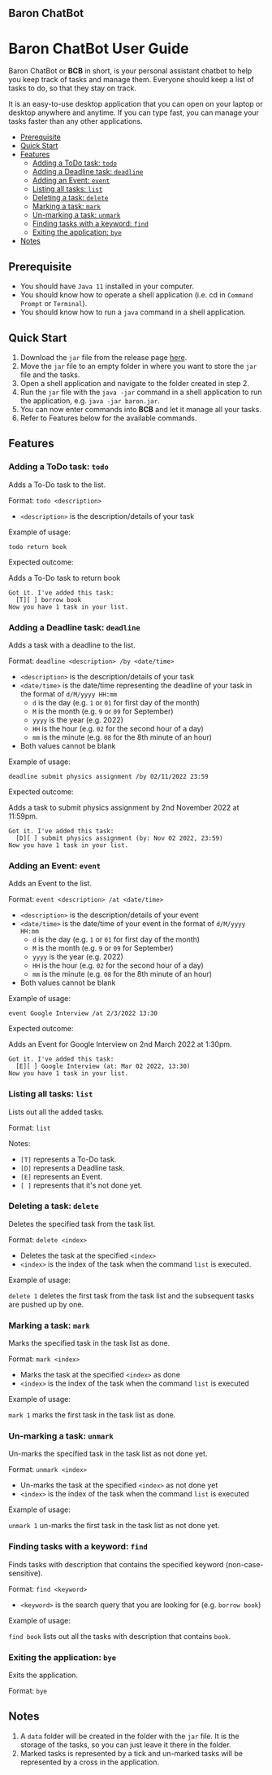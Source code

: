 Baron ChatBot
--------------------------------------------

# Baron ChatBot User Guide

Baron ChatBot or **BCB** in short, is your personal assistant chatbot to help you keep track of tasks and manage them. Everyone should keep a list of tasks to do, so that they stay on track.

It is an easy-to-use desktop application that you can open on your laptop or desktop anywhere and anytime. If you can type fast, you can manage your tasks faster than any other applications.

- [Prerequisite](#prerequisite)
- [Quick Start](#quick-start)
- [Features](#features)
  * [Adding a ToDo task: `todo`](#adding-a-todo-task-todo)
  * [Adding a Deadline task: `deadline`](#adding-a-deadline-task-deadline)
  * [Adding an Event: `event`](#adding-an-event-event)
  * [Listing all tasks: `list`](#listing-all-tasks-list)
  * [Deleting a task: `delete`](#deleting-a-task-delete)
  * [Marking a task: `mark`](#marking-a-task-mark)
  * [Un-marking a task: `unmark`](#un-marking-a-task-unmark)
  * [Finding tasks with a keyword: `find`](#finding-tasks-with-a-keyword-find)
  * [Exiting the application: `bye`](#exiting-the-application-bye)
- [Notes](#notes)

## Prerequisite

- You should have `Java 11` installed in your computer.
- You should know how to operate a shell application (i.e. cd in `Command Prompt` or `Terminal`).
- You should know how to run a `java` command in a shell application.

## Quick Start
1. Download the `jar` file from the release page [here](https://github.com/ngjunkang/ip/releases).
2. Move the `jar` file to an empty folder in where you want to store the `jar` file and the tasks.
3. Open a shell application and navigate to the folder created in step 2.
4. Run the `jar` file with the `java -jar` command in a shell application to run the application, e.g. `java -jar baron.jar`.
5. You can now enter commands into **BCB** and let it manage all your tasks.
6. Refer to Features below for the available commands.

## Features

### Adding a ToDo task: `todo`

Adds a To-Do task to the list.

Format: `todo <description>`

- `<description>` is the description/details of your task

Example of usage:

`todo return book`

Expected outcome:

Adds a To-Do task to return book

```
Got it. I've added this task:
  [T][ ] borrow book 
Now you have 1 task in your list.
```

### Adding a Deadline task: `deadline`

Adds a task with a deadline to the list.

Format: `deadline <description> /by <date/time>`

- `<description>` is the description/details of your task
- `<date/time>` is the date/time representing the deadline of your task in the format of `d/M/yyyy HH:mm`
    - `d` is the day (e.g. `1` or `01` for first day of the month)
    - `M` is the month (e.g. `9` or `09` for September)
    - `yyyy` is the year (e.g. 2022)
    - `HH` is the hour (e.g. `02` for the second hour of a day)
    - `mm` is the minute (e.g. `08` for the 8th minute of an hour)
- Both values cannot be blank

Example of usage:

`deadline submit physics assignment /by 02/11/2022 23:59`

Expected outcome:

Adds a task to submit physics assignment by 2nd November 2022 at 11:59pm.

```
Got it. I've added this task:
  [D][ ] submit physics assignment (by: Nov 02 2022, 23:59)
Now you have 1 task in your list.
```

### Adding an Event: `event`

Adds an Event to the list.

Format: `event <description> /at <date/time>`

- `<description>` is the description/details of your event
- `<date/time>` is the date/time of your event in the format of `d/M/yyyy HH:mm`
  - `d` is the day (e.g. `1` or `01` for first day of the month)
  - `M` is the month (e.g. `9` or `09` for September)
  - `yyyy` is the year (e.g. 2022)
  - `HH` is the hour (e.g. `02` for the second hour of a day)
  - `mm` is the minute (e.g. `08` for the 8th minute of an hour)
- Both values cannot be blank

Example of usage:

`event Google Interview /at 2/3/2022 13:30`

Expected outcome:

Adds an Event for Google Interview on 2nd March 2022 at 1:30pm.

```
Got it. I've added this task:
  [E][ ] Google Interview (at: Mar 02 2022, 13:30)
Now you have 1 task in your list.
```

### Listing all tasks: `list`

Lists out all the added tasks.

Format: `list`

Notes:
- `[T]` represents a To-Do task.
- `[D]` represents a Deadline task.
- `[E]` represents an Event.
- `[ ]` represents that it's not done yet.

### Deleting a task: `delete`

Deletes the specified task from the task list.

Format: `delete <index>`
- Deletes the task at the specified `<index>`
- `<index>` is the index of the task when the command `list` is executed.

Example of usage:

`delete 1` deletes the first task from the task list and the subsequent tasks are pushed up by one.

### Marking a task: `mark`

Marks the specified task in the task list as done.

Format: `mark <index>`
- Marks the task at the specified `<index>` as done
- `<index>` is the index of the task when the command `list` is executed

Example of usage:

`mark 1` marks the first task in the task list as done.

### Un-marking a task: `unmark`

Un-marks the specified task in the task list as not done yet.

Format: `unmark <index>`
- Un-marks the task at the specified `<index>` as not done yet
- `<index>` is the index of the task when the command `list` is executed

Example of usage:

`unmark 1` un-marks the first task in the task list as not done yet.

### Finding tasks with a keyword: `find`

Finds tasks with description that contains the specified keyword (non-case-sensitive).

Format: `find <keyword>`
- `<keyword>` is the search query that you are looking for (e.g. `borrow book`)

Example of usage:

`find book` lists out all the tasks with description that contains `book`.

### Exiting the application: `bye`

Exits the application.

Format: `bye`

## Notes
1. A `data` folder will be created in the folder with the `jar` file. It is the storage of the tasks, so you can just leave it there in the folder.
2. Marked tasks is represented by a tick and un-marked tasks will be represented by a cross in the application.
